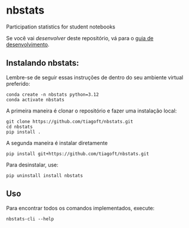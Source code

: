 # nbstats

Participation statistics for student notebooks

Se você vai *desenvolver* deste repositório, vá para o [guia de desenvolvimento](README_DEV.md).

## Instalando nbstats:

Lembre-se de seguir essas instruções de dentro do seu ambiente virtual preferido:

    conda create -n nbstats python=3.12
    conda activate nbstats

A primeira maneira é clonar o repositório e fazer uma instalação local:

    git clone https://github.com/tiagoft/nbstats.git
    cd nbstats
    pip install .

A segunda maneira é instalar diretamente

    pip install git+https://github.com/tiagoft/nbstats.git

Para desinstalar, use:

    pip uninstall install nbstats

## Uso

Para encontrar todos os comandos implementados, execute:

    nbstats-cli --help

